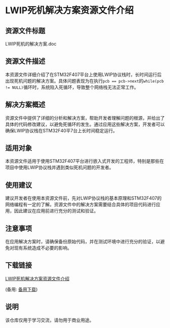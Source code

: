 # LWIP死机解决方案资源文件介绍

## 资源文件标题
LWIP死机的解决方案.doc

## 资源文件描述
本资源文件详细介绍了在STM32F407平台上使用LWIP协议栈时，长时间运行后出现死机问题的解决方案。具体问题表现为在执行`pcb == pcb->next`的`while(pcb != NULL)`循环时，系统陷入死循环，导致整个网络栈无法正常工作。

## 解决方案概述
资源文件中提供了详细的分析和解决方案，帮助开发者理解问题的根源，并给出了具体的代码修改建议，以避免死循环的发生。通过应用这些解决方案，开发者可以确保LWIP协议栈在STM32F40平7台上长时间稳定运行。

## 适用对象
本资源文件适用于使用STM32F407平台进行嵌入式开发的工程师，特别是那些在项目中使用LWIP协议栈并遇到类似死机问题的开发者。

## 使用建议
建议开发者在使用本资源文件前，先对LWIP协议栈的基本原理和STM32F407的网络编程有一定的了解。资源文件中的解决方案需要结合具体的项目代码进行应用，因此建议在应用前进行充分的测试和验证。

## 注意事项
在应用解决方案时，请确保备份原始代码，并在测试环境中进行充分的验证，以避免对现有系统造成不必要的影响。

## 下载链接
[LWIP死机解决方案资源文件介绍](https://pan.quark.cn/s/b98339aa24eb) 

(备用: [备用下载](https://pan.baidu.com/s/1qx8tRkFTa_VdfsYMNAFFCg?pwd=1234))

## 说明

该仓库仅用于学习交流，请勿用于商业用途。
